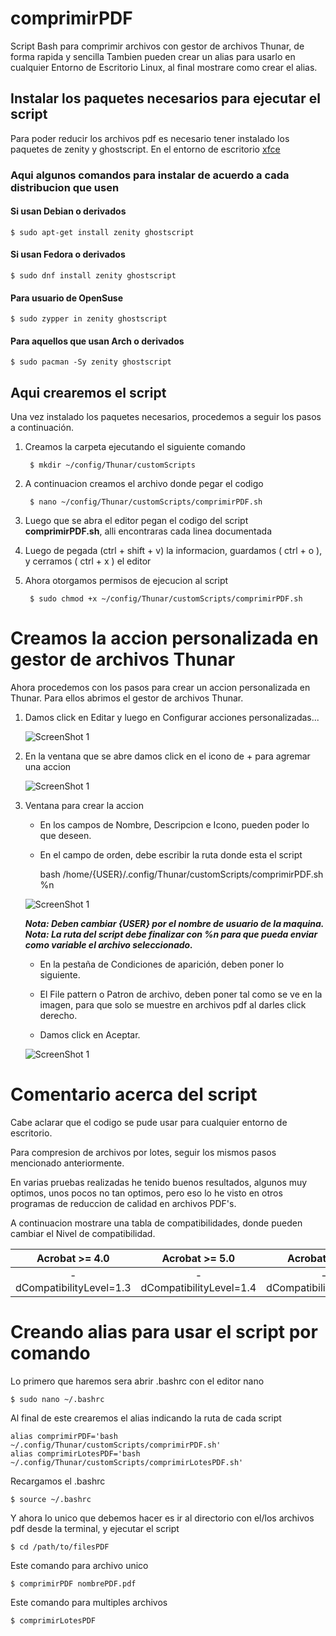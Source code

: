 # comprimirPDF

Script Bash para comprimir archivos con gestor de archivos Thunar, de forma rapida y sencilla
Tambien pueden crear un alias para usarlo en cualquier Entorno de Escritorio Linux, al final mostrare como crear el alias.

## Instalar los paquetes necesarios para ejecutar el script
Para poder reducir los archivos pdf es necesario tener instalado los paquetes de zenity y ghostscript. En el entorno
de escritorio [xfce](https://www.xfce.org/)

### Aqui algunos comandos para instalar de acuerdo a cada distribucion que usen

#### Si usan Debian o derivados
	$ sudo apt-get install zenity ghostscript

#### Si usan Fedora o derivados
	$ sudo dnf install zenity ghostscript

#### Para usuario de OpenSuse
	$ sudo zypper in zenity ghostscript

#### Para aquellos que usan Arch o derivados
	$ sudo pacman -Sy zenity ghostscript

## Aqui crearemos el script
Una vez instalado los paquetes necesarios, procedemos a seguir los pasos a continuación.

1. Creamos la carpeta ejecutando el siguiente comando

		$ mkdir ~/config/Thunar/customScripts

2. A continuacion creamos el archivo donde pegar el codigo

		$ nano ~/config/Thunar/customScripts/comprimirPDF.sh

3. Luego que se abra el editor pegan el codigo del script **comprimirPDF.sh**, alli encontraras cada linea documentada

4. Luego de pegada (ctrl + shift + v) la informacion, guardamos ( ctrl + o ), y cerramos ( ctrl + x ) el editor

5. Ahora otorgamos permisos de ejecucion al script

		$ sudo chmod +x ~/config/Thunar/customScripts/comprimirPDF.sh

# Creamos la accion personalizada en gestor de archivos Thunar
Ahora procedemos con los pasos para crear un accion personalizada en Thunar.
Para ellos abrimos el gestor de archivos Thunar.

1. Damos click en Editar y luego en Configurar acciones personalizadas...

	![ScreenShot 1](screenshots/screenshot_1.png)

2. En la ventana que se abre damos click en el icono de + para agremar una accion

	![ScreenShot 1](screenshots/screenshot_2.png)

3. Ventana para crear la accion

	- En los campos de Nombre, Descripcion e Icono, pueden poder lo que deseen.

	- En el campo de orden, debe escribir la ruta donde esta el script

		bash /home/{USER}/.config/Thunar/customScripts/comprimirPDF.sh %n

	![ScreenShot 1](screenshots/screenshot_3.png)

	*__Nota: Deben cambiar {USER} por el nombre de usuario de la maquina.__*
	*__Nota: La ruta del script debe finalizar con %n para que pueda enviar como variable el archivo seleccionado.__*

	- En la pestaña de Condiciones de aparición, deben poner lo siguiente.

	- El File pattern o Patron de archivo, deben poner tal como se ve en la imagen, para que solo se muestre en archivos pdf al darles click derecho.

	- Damos click en Aceptar.

	![ScreenShot 1](screenshots/screenshot_4.png)

# Comentario acerca del script

Cabe aclarar que el codigo se pude usar para cualquier entorno de escritorio.

Para compresion de archivos por lotes, seguir los mismos pasos mencionado anteriormente.

En varias pruebas realizadas he tenido buenos resultados, algunos muy optimos, unos pocos no tan optimos, pero eso lo he visto en otros programas de
reduccion de calidad en archivos PDF's.

A continuacion mostrare una tabla de compatibilidades, donde pueden cambiar el Nivel de compatibilidad.

| Acrobat >= 4.0 | Acrobat >= 5.0 | Acrobat >= 6.0 | Acrobat >= 7.0 | 8.0 >= Acrobat <= 9.0 |
| :-------: | :-------: | :-------: | :-------: | :-------: |
| -dCompatibilityLevel=1.3 | -dCompatibilityLevel=1.4 | -dCompatibilityLevel=1.5 | -dCompatibilityLevel=1.6 | -dCompatibilityLevel=1.7 |


# Creando alias para usar el script por comando

Lo primero que haremos sera abrir .bashrc con el editor nano

	$ sudo nano ~/.bashrc

Al final de este crearemos el alias indicando la ruta de cada script

	alias comprimirPDF='bash ~/.config/Thunar/customScripts/comprimirPDF.sh'
	alias comprimirLotesPDF='bash ~/.config/Thunar/customScripts/comprimirLotesPDF.sh'

Recargamos el .bashrc

	$ source ~/.bashrc

Y ahora lo unico que debemos hacer es ir al directorio con el/los archivos pdf desde la terminal, y ejecutar el script

	$ cd /path/to/filesPDF

Este comando para archivo unico

	$ comprimirPDF nombrePDF.pdf

Este comando para multiples archivos

	$ comprimirLotesPDF